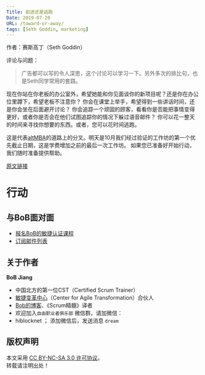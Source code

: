 ```yaml
---
Title: 前进还是逃跑
Date: 2019-07-20
URL: /toward-or-away/
tags: [Seth Goddin, marketing]
---
```


作者：赛斯高丁（Seth Goddin）

评论与问题：
> 广告都可以写的令人深思，这个讨论可以学习一下。另外多次的排比句，也是Seth同学常用的套路。

现在你站在你老板的办公室外，希望她能和你见面谈你的新项目呢？还是你在办公位里蹲下，希望老板不注意你？
你会在课堂上举手，希望得到一些讲话时间，还是你会坐在后面避开讨论？
你会追踪一个顽固的顾客，看看你是否能把事情变得更好，或者你是否会在他们试图追踪你的情况下躲过语音邮件？
你可以花一整天的时间来寻找你想要的东西。或者，您可以花时间逃跑。

这是代表[altMBA](https://www.altmba.com/)的道路上的分叉。明天是10月我们经过验证的工作坊的第一个优先截止日期，这是学费增加之前的最后一次工作坊。
如果您已准备好开始行动，我们随时准备提供帮助。

[原文链接](https://seths.blog/2019/07/toward-or-away/)

# 行动

## 与BoB面对面
- [报名BoB的敏捷认证课程](https://appmopev1px9533.h5.xiaoeknow.com/homepage)
- [订阅邮件列表](https://tinyletter.com/bobjiang)

## 关于作者
**BoB Jiang**

- 中国北方的第一位CST（Certified Scrum Trainer）  
- [敏捷变革中心](https://www.c4at.cn/)（Center for Agile Transformation）合伙人  
- [Bob的博客](https://www.bobjiang.com)、《Scrum精髓》译者
- 欢迎加入`自由职业者俱乐部` 微信群，请加微信：
- hiblocknet  ； 添加微信后，发送消息 `dream`

## 版权声明

本文采用 [CC BY-NC-SA 3.0 许可协议](https://creativecommons.org/licenses/by-nc-sa/3.0/deed.zh)。  
转载请注明出处！

